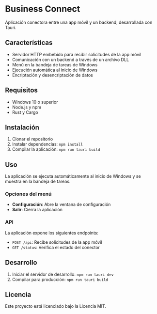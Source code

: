 # Business Connect

Aplicación conectora entre una app móvil y un backend, desarrollada con Tauri.

## Características

- Servidor HTTP embebido para recibir solicitudes de la app móvil
- Comunicación con un backend a través de un archivo DLL
- Menú en la bandeja de tareas de Windows
- Ejecución automática al inicio de Windows
- Encriptación y desencriptación de datos

## Requisitos

- Windows 10 o superior
- Node.js y npm
- Rust y Cargo

## Instalación

1. Clonar el repositorio
2. Instalar dependencias: `npm install`
3. Compilar la aplicación: `npm run tauri build`

## Uso

La aplicación se ejecuta automáticamente al inicio de Windows y se muestra en la bandeja de tareas.

### Opciones del menú

- **Configuración**: Abre la ventana de configuración
- **Salir**: Cierra la aplicación

### API

La aplicación expone los siguientes endpoints:

- `POST /api`: Recibe solicitudes de la app móvil
- `GET /status`: Verifica el estado del conector

## Desarrollo

1. Iniciar el servidor de desarrollo: `npm run tauri dev`
2. Compilar para producción: `npm run tauri build`

## Licencia

Este proyecto está licenciado bajo la Licencia MIT.
